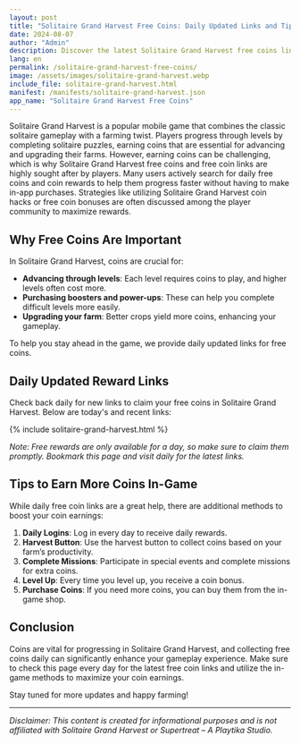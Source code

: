 ```yaml
---
layout: post
title: "Solitaire Grand Harvest Free Coins: Daily Updated Links and Tips"
date: 2024-08-07
author: "Admin"
description: Discover the latest Solitaire Grand Harvest free coins links updated daily, along with tips to maximize your rewards.
lang: en
permalink: /solitaire-grand-harvest-free-coins/
image: /assets/images/solitaire-grand-harvest.webp
include_file: solitaire-grand-harvest.html
manifest: /manifests/solitaire-grand-harvest.json
app_name: "Solitaire Grand Harvest Free Coins"
---
```


Solitaire Grand Harvest is a popular mobile game that combines the classic solitaire gameplay with a farming twist. Players progress through levels by completing solitaire puzzles, earning coins that are essential for advancing and upgrading their farms. However, earning coins can be challenging, which is why Solitaire Grand Harvest free coins and free coin links are highly sought after by players. Many users actively search for daily free coins and coin rewards to help them progress faster without having to make in-app purchases. Strategies like utilizing Solitaire Grand Harvest coin hacks or free coin bonuses are often discussed among the player community to maximize rewards.

## Why Free Coins Are Important

In Solitaire Grand Harvest, coins are crucial for:
- **Advancing through levels**: Each level requires coins to play, and higher levels often cost more.
- **Purchasing boosters and power-ups**: These can help you complete difficult levels more easily.
- **Upgrading your farm**: Better crops yield more coins, enhancing your gameplay.

To help you stay ahead in the game, we provide daily updated links for free coins.

## Daily Updated Reward Links

Check back daily for new links to claim your free coins in Solitaire Grand Harvest. Below are today's and recent links:

{% include solitaire-grand-harvest.html %}

*Note: Free rewards are only available for a day, so make sure to claim them promptly. Bookmark this page and visit daily for the latest links.*

## Tips to Earn More Coins In-Game

While daily free coin links are a great help, there are additional methods to boost your coin earnings:

1. **Daily Logins**: Log in every day to receive daily rewards.
2. **Harvest Button**: Use the harvest button to collect coins based on your farm’s productivity.
3. **Complete Missions**: Participate in special events and complete missions for extra coins.
4. **Level Up**: Every time you level up, you receive a coin bonus.
5. **Purchase Coins**: If you need more coins, you can buy them from the in-game shop.

## Conclusion

Coins are vital for progressing in Solitaire Grand Harvest, and collecting free coins daily can significantly enhance your gameplay experience. Make sure to check this page every day for the latest free coin links and utilize the in-game methods to maximize your coin earnings.

Stay tuned for more updates and happy farming!

---

*Disclaimer: This content is created for informational purposes and is not affiliated with Solitaire Grand Harvest or Supertreat – A Playtika Studio.*